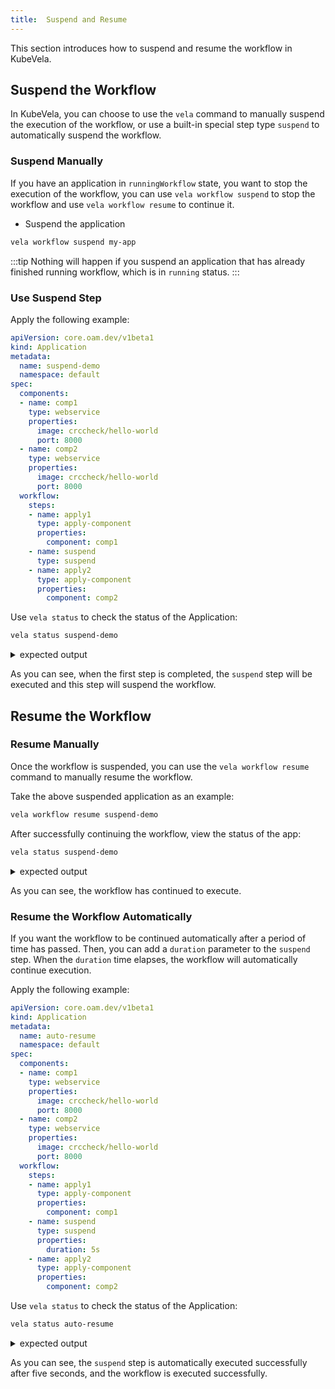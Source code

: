 ```yaml
---
title:  Suspend and Resume
---
```


This section introduces how to suspend and resume the workflow in KubeVela.

## Suspend the Workflow

In KubeVela, you can choose to use the `vela` command to manually suspend the execution of the workflow, or use a built-in special step type `suspend` to automatically suspend the workflow.

### Suspend Manually

If you have an application in `runningWorkflow` state, you want to stop the execution of the workflow, you can use `vela workflow suspend` to stop the workflow and use `vela workflow resume` to continue it.

* Suspend the application

```bash
vela workflow suspend my-app
```

:::tip
Nothing will happen if you suspend an application that has already finished running workflow, which is in `running` status.
:::

### Use Suspend Step

Apply the following example:

```yaml
apiVersion: core.oam.dev/v1beta1
kind: Application
metadata:
  name: suspend-demo
  namespace: default
spec:
  components:
  - name: comp1
    type: webservice
    properties:
      image: crccheck/hello-world
      port: 8000
  - name: comp2
    type: webservice
    properties:
      image: crccheck/hello-world
      port: 8000
  workflow:
    steps:
    - name: apply1
      type: apply-component
      properties:
        component: comp1
    - name: suspend
      type: suspend
    - name: apply2
      type: apply-component
      properties:
        component: comp2
```

Use `vela status` to check the status of the Application:

```bash
vela status suspend-demo
```

<details>
  <summary>expected output</summary>

```
About:

  Name:      	suspend-demo
  Namespace: 	default
  Created at:	2022-06-27 17:36:58 +0800 CST
  Status:    	workflowSuspending

Workflow:

  mode: StepByStep
  finished: false
  Suspend: true
  Terminated: false
  Steps
  - id:yj9h29uv6v
    name:apply1
    type:apply-component
    phase:succeeded
  - id:xvmda4he5e
    name:suspend
    type:suspend
    phase:running

Services:

  - Name: comp1
    Cluster: local  Namespace: default
    Type: webservice
    Healthy Ready:1/1
    No trait applied
```
</details>

As you can see, when the first step is completed, the `suspend` step will be executed and this step will suspend the workflow.

## Resume the Workflow

### Resume Manually

Once the workflow is suspended, you can use the `vela workflow resume` command to manually resume the workflow.

Take the above suspended application as an example:

```bash
vela workflow resume suspend-demo
```

After successfully continuing the workflow, view the status of the app:

```bash
vela status suspend-demo
```

<details>
  <summary>expected output</summary>

```
About:

  Name:      	suspend-demo
  Namespace: 	default
  Created at:	2022-06-27 17:36:58 +0800 CST
  Status:    	running

Workflow:

  mode: StepByStep
  finished: true
  Suspend: false
  Terminated: false
  Steps
  - id:yj9h29uv6v
    name:apply1
    type:apply-component
    phase:succeeded
    message:
  - id:xvmda4he5e
    name:suspend
    type:suspend
    phase:succeeded
    message:
  - id:66jonaxjef
    name:apply2
    type:apply-component
    phase:succeeded
    message:

Services:

  - Name: comp2
    Cluster: local  Namespace: default
    Type: webservice
    Healthy Ready:1/1
    No trait applied

  - Name: comp1
    Cluster: local  Namespace: default
    Type: webservice
    Healthy Ready:1/1
    No trait applied
```
</details>

As you can see, the workflow has continued to execute.

### Resume the Workflow Automatically

If you want the workflow to be continued automatically after a period of time has passed. Then, you can add a `duration` parameter to the `suspend` step. When the `duration` time elapses, the workflow will automatically continue execution.

Apply the following example:

```yaml
apiVersion: core.oam.dev/v1beta1
kind: Application
metadata:
  name: auto-resume
  namespace: default
spec:
  components:
  - name: comp1
    type: webservice
    properties:
      image: crccheck/hello-world
      port: 8000
  - name: comp2
    type: webservice
    properties:
      image: crccheck/hello-world
      port: 8000
  workflow:
    steps:
    - name: apply1
      type: apply-component
      properties:
        component: comp1
    - name: suspend
      type: suspend
      properties:
        duration: 5s
    - name: apply2
      type: apply-component
      properties:
        component: comp2
```

Use `vela status` to check the status of the Application:

```bash
vela status auto-resume
```

<details>
  <summary>expected output</summary>

```
About:

  Name:      	auto-resume
  Namespace: 	default
  Created at:	2022-06-27 17:57:35 +0800 CST
  Status:    	running

Workflow:

  mode: StepByStep
  finished: true
  Suspend: false
  Terminated: false
  Steps
  - id:q5jhm6mgwv
    name:apply1
    type:apply-component
    phase:succeeded
    message:
  - id:3xgfcp3cuj
    name:suspend
    type:suspend
    phase:succeeded
    message:
  - id:zjux8ud876
    name:apply2
    type:apply-component
    phase:succeeded
    message:

Services:

  - Name: comp2
    Cluster: local  Namespace: default
    Type: webservice
    Healthy Ready:1/1
    No trait applied

  - Name: comp1
    Cluster: local  Namespace: default
    Type: webservice
    Healthy Ready:1/1
    No trait applied
```
</details>

As you can see, the `suspend` step is automatically executed successfully after five seconds, and the workflow is executed successfully.
